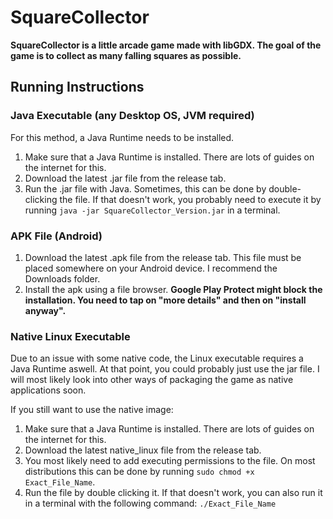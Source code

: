 # SquareCollector

**SquareCollector is a little arcade game made with libGDX. The goal of the game is to collect as many falling squares as possible.**

## Running Instructions

### Java Executable (any Desktop OS, JVM required)

For this method, a Java Runtime needs to be installed.

1. Make sure that a Java Runtime is installed. There are lots of guides on the internet for this.
2. Download the latest .jar file from the release tab.
3. Run the .jar file with Java. Sometimes, this can be done by double-clicking the file.
   If that doesn't work, you probably need to execute it by running `java -jar SquareCollector_Version.jar` in a terminal.


### APK File (Android)

1. Download the latest .apk file from the release tab. This file must be placed somewhere on your Android device. I recommend the Downloads folder.
2. Install the apk using a file browser. **Google Play Protect might block the installation. You need to tap on "more details" and then on "install anyway".**

### Native Linux Executable

Due to an issue with some native code, the Linux executable requires a Java Runtime aswell. At that point, you could probably just use the jar file.
I will most likely look into other ways of packaging the game as native applications soon.

If you still want to use the native image:

1. Make sure that a Java Runtime is installed. There are lots of guides on the internet for this.
2. Download the latest native_linux file from the release tab.
3. You most likely need to add executing permissions to the file. On most distributions this can be done by running `sudo chmod +x Exact_File_Name`.
4. Run the file by double clicking it. If that doesn't work, you can also run it in a terminal with the following command: `./Exact_File_Name`
